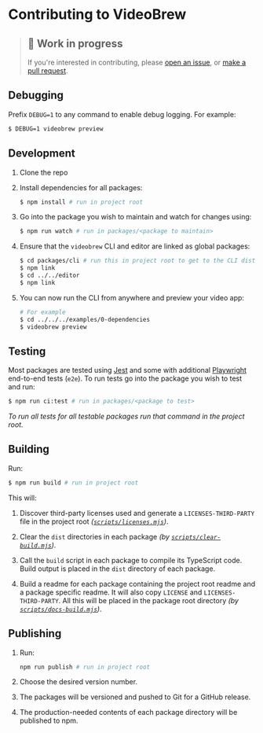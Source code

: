 # Contributing to VideoBrew

> ## 🚧 Work in progress
> 
> If you're interested in contributing, please [open an issue](https://github.com/luttje/videobrew/issues/new), or [make a pull request](https://github.com/luttje/videobrew/compare).

## Debugging

Prefix `DEBUG=1` to any command to enable debug logging. For example:

```bash
$ DEBUG=1 videobrew preview
```

## Development

1. Clone the repo

2. Install dependencies for all packages:
    ```bash
    $ npm install # run in project root
    ```

3. Go into the package you wish to maintain and watch for changes using:
    ```bash
    $ npm run watch # run in packages/<package to maintain>
    ```

4. Ensure that the `videobrew` CLI and editor are linked as global packages:
    ```bash
    $ cd packages/cli # run this in project root to get to the CLI dist (ensure it's built first)
    $ npm link
    $ cd ../../editor
    $ npm link
    ```

5. You can now run the CLI from anywhere and preview your video app:
    ```bash
    # For example
    $ cd ../../../examples/0-dependencies
    $ videobrew preview
    ```

## Testing

Most packages are tested using [Jest](https://jestjs.io/) and some with additional [Playwright](https://playwright.dev/) end-to-end tests (`e2e`). To run tests go into the package you wish to test and run:
```bash
$ npm run ci:test # run in packages/<package to test>
```

*To run all tests for all testable packages run that command in the project root.*

## Building

Run:

```bash
$ npm run build # run in project root
```

This will:

1. Discover third-party licenses used and generate a `LICENSES-THIRD-PARTY` file in the project root *([`scripts/licenses.mjs`](https://github.com/luttje/videobrew/blob/main/scripts/licenses.mjs))*.

2. Clear the `dist` directories in each package *(by [`scripts/clear-build.mjs`](https://github.com/luttje/videobrew/blob/main/scripts/clear-build.mjs))*.

3. Call the `build` script in each package to compile its TypeScript code. Build output is placed in the `dist` directory of each package.

4. Build a readme for each package containing the project root readme and a package specific readme. It will also copy `LICENSE` and `LICENSES-THIRD-PARTY`. All this will be placed in the package root directory *(by [`scripts/docs-build.mjs`](https://github.com/luttje/videobrew/blob/main/scripts/docs-build.mjs))*.

## Publishing

1. Run:

    ```bash
    npm run publish # run in project root
    ```

2. Choose the desired version number.

3. The packages will be versioned and pushed to Git for a GitHub release.

4. The production-needed contents of each package directory will be published to npm.